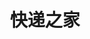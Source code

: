 ---
description: 全国快递的信息，可以发件，查询，界面比之前推荐的那个要强些。
layout: post
results:
- primaryGenreName: Lifestyle
  version: '1.0'
  trackViewUrl: https://itunes.apple.com/cn/app/kuai-di-zhi-jia/id689943461?mt=8&uo=4
  artworkUrl100: http://a624.phobos.apple.com/us/r30/Purple4/v4/3b/0e/93/3b0e935a-8ad8-320c-17f5-15d5743e0f12/mzl.ozczbgsi.png
  artworkUrl60: http://a611.phobos.apple.com/us/r30/Purple4/v4/b8/53/b4/b853b441-57c1-08af-b2cd-6f5dfb0a5a6d/Icon.png
  userRatingCountForCurrentVersion: 5
  sellerName: Songshen Tan
  supportedDevices:
  - iPhone5c
  - iPodTouchourthGen
  - iPhone-3GS
  - iPad3G
  - iPadMini
  - iPad2Wifi
  - iPhone5s
  - iPad23G
  - iPadThirdGen4G
  - iPadWifi
  - iPadFourthGen4G
  - iPadMini4G
  - iPhone4
  - iPadThirdGen
  - iPhone4S
  - iPadFourthGen
  - iPhone5
  - iPodTouchThirdGen
  - iPodTouchFifthGen
  genres:
  - 生活
  - 工具
  trackName: 快递之家
  description: "快递之家，快递随时查。\n 选择所需快递公司填入快递单号，就可以轻松跟踪快递行踪，（例如韵达快递，单号1900461056603）\n国内常用快递跟中查询，实时跟踪物流信息，掌握物流进度。\n最好用的快递查询应用。\n赶快下载试试吧。\n主要功能：\n1，全国以及国外部分常用快递实时跟踪查询。\n2，邮件快件运费时间对比。\n3，各大快递公司电话信息。\n4，收藏添加快递信息，随时管理所有单号进度。"
  price: 0
  trackId: 689943461
  releaseDate: '2013-09-08T02:11:18Z'
  screenshotUrls:
  - http://a5.mzstatic.com/us/r30/Purple/v4/30/61/b4/3061b458-51b1-bcba-2a5d-5553878ca53a/screen1136x1136.jpeg
  - http://a4.mzstatic.com/us/r30/Purple4/v4/d7/62/0c/d7620c77-381b-c5f3-fdbe-b1bb8c0299ce/screen1136x1136.jpeg
  - http://a3.mzstatic.com/us/r30/Purple4/v4/2a/10/c6/2a10c612-d43a-1c2f-4bd6-04b76d1c1b34/screen1136x1136.jpeg
  - http://a4.mzstatic.com/us/r30/Purple4/v4/bb/93/6a/bb936af6-1098-84d6-93d0-ed8d85cf08e4/screen1136x1136.jpeg
  - http://a3.mzstatic.com/us/r30/Purple/v4/4b/ea/38/4bea3880-f04b-2908-85a5-35aeaf28af5d/screen1136x1136.jpeg
  artistViewUrl: https://itunes.apple.com/cn/artist/songshen-tan/id556849086?uo=4
  primaryGenreId: 6012
  userRatingCount: 5
  averageUserRatingForCurrentVersion: 2
  kind: software
  fileSizeBytes: '12788134'
  bundleId: com.veryapps.kd.4307
  trackContentRating: 4+
  artistName: Songshen Tan
  trackCensoredName: 快递之家
  isGameCenterEnabled: false
  contentAdvisoryRating: 4+
  languageCodesISO2A:
  - EN
  averageUserRating: 2
  features:
  - iosUniversal
  wrapperType: software
  artworkUrl512: http://a624.phobos.apple.com/us/r30/Purple4/v4/3b/0e/93/3b0e935a-8ad8-320c-17f5-15d5743e0f12/mzl.ozczbgsi.png
  formattedPrice: 免费
  artistId: 556849086
  genreIds:
  - '6012'
  - '6002'
  currency: CNY
  ipadScreenshotUrls:
  - http://a5.mzstatic.com/us/r30/Purple/v4/cb/f5/d3/cbf5d3ed-e2b5-c429-0c79-2e868a0ab312/screen480x480.jpeg
  - http://a4.mzstatic.com/us/r30/Purple6/v4/b4/31/ef/b431efae-8435-4c9c-f49b-3471ceb30467/screen480x480.jpeg
  - http://a2.mzstatic.com/us/r30/Purple6/v4/07/76/04/07760432-e740-3464-7e8f-016e23a72af4/screen480x480.jpeg
  - http://a3.mzstatic.com/us/r30/Purple6/v4/8f/50/8b/8f508b87-cdae-ae36-df88-6b48e0197f5f/screen480x480.jpeg
  - http://a3.mzstatic.com/us/r30/Purple6/v4/96/5e/dc/965edce3-791e-ae01-0c0b-f72292a31a9d/screen480x480.jpeg
category: 生活
tags: tag1
resultCount: 1
title: 快递之家

---